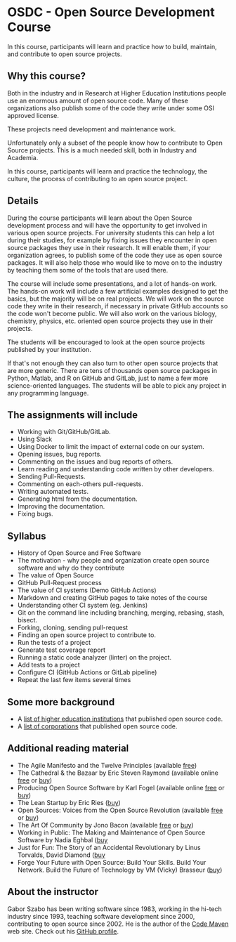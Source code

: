 # OSDC - Open Source Development Course

In this course, participants will learn and practice how to build, maintain, and contribute to open source projects.

## Why this course?

Both in the industry and in Research at Higher Education Institutions people use an enormous amount of open source code.
Many of these organizations also publish some of the code they write under some OSI approved license.

These projects need development and maintenance work.

Unfortunately only a subset of the people know how to contribute to Open Source projects. This is a much needed skill, both in Industry and Academia.

In this course, participants will learn and practice the technology, the culture, the process of contributing to an open source project.

## Details

During the course participants will learn about the Open Source development process and will have the opportunity to get involved in various open source projects.
For university students this can help a lot during their studies, for example by fixing issues they encounter in open source packages they use in their research.
It will enable them, if your organization agrees, to publish some of the code they use as open source packages.
It will also help those who would like to move on to the industry by teaching them some of the tools that are used there.

The course will include some presentations, and a lot of hands-on work.
The hands-on work will include a few artificial examples designed to get the basics, but the majority will be on real projects.
We will work on the source code they write in their research, if necessary in private GitHub accounts so the code won't become public.
We will also work on the various biology, chemistry, physics, etc. oriented open source projects they use in their projects.

The students will be encouraged to look at the open source projects published by your institution.

If that's not enough they can also turn to other open source projects that are more generic.
There are tens of thousands open source packages in Python, Matlab, and R on GitHub and GitLab, just to name a few more science-oriented languages.
The students will be able to pick any project in any programming language.

## The assignments will include

* Working with Git/GitHub/GitLab.
* Using Slack
* Using Docker to limit the impact of external code on our system.
* Opening issues, bug reports.
* Commenting on the issues and bug reports of others.
* Learn reading and understanding code written by other developers.
* Sending Pull-Requests.
* Commenting on each-others pull-requests.
* Writing automated tests.
* Generating html from the documentation.
* Improving the documentation.
* Fixing bugs.

## Syllabus

* History of Open Source and Free Software
* The motivation - why people and organization create open source software and why do they contribute
* The value of Open Source
* GitHub Pull-Request process
* The value of CI systems (Demo GitHub Actions)
* Markdown and creating GitHub pages to take notes of the course
* Understanding other CI system (eg. Jenkins)
* Git on the command line including branching, merging, rebasing, stash, bisect.
* Forking,  cloning, sending pull-request
* Finding an open source project to contribute to.
* Run the tests of a project
* Generate test coverage report
* Running a static code analyzer (linter) on the project.
* Add tests to a project
* Configure CI (GitHub Actions or GitLab pipeline)
* Repeat the last few items several times



## Some more background

* A [list of higher education institutions](https://github.com/szabgab/open-source-by-higher-education) that published open source code.
* A [list of corporations](https://github.com/szabgab/open-source-by-corporations) that published open source code.

## Additional reading material

* The Agile Manifesto and the Twelve Principles (available [free](https://agilemanifesto.org/))
* The Cathedral & the Bazaar by Eric Steven Raymond (available online [free](http://www.catb.org/~esr/writings/cathedral-bazaar/cathedral-bazaar/) or [buy](https://www.amazon.com/Cathedral-Bazaar-Musings-Accidental-Revolutionary/dp/0596001088))
* Producing Open Source Software by Karl Fogel (available online [free](https://producingoss.com/) or [buy](https://www.oreilly.com/library/view/producing-open-source/0596007590/))
* The Lean Startup  by Eric Ries ([buy](https://theleanstartup.com/book))
* Open Sources: Voices from the Open Source Revolution (available [free](https://www.oreilly.com/openbook/opensources/book/) or [buy](https://www.amazon.com/Open-Sources-Voices-Source-Revolution-ebook/dp/B0028N4WKG))
* The Art Of Community by Jono Bacon (available [free](https://www.jonobacon.com/books/artofcommunity/) or [buy](https://www.jonobacon.com/books/artofcommunity/))
* Working in Public: The Making and Maintenance of Open Source Software by Nadia Eghbal ([buy](https://www.amazon.com/dp/0578675862/)
* Just for Fun: The Story of an Accidental Revolutionary by Linus Torvalds, David Diamond ([buy](https://www.amazon.com/gp/product/0066620724)
* Forge Your Future with Open Source: Build Your Skills. Build Your Network. Build the Future of Technology by VM (Vicky) Brasseur ([buy](https://www.amazon.com/Forge-Your-Future-Open-Source/dp/1680503014))

## About the instructor

Gabor Szabo has been writing software since 1983, working in the hi-tech industry since 1993, teaching software development since 2000, contributing to open source since 2002.
He is the author of the [Code Maven](https://code-maven.com/) web site. Check out his [GitHub profile](https://github.com/szabgab/).



